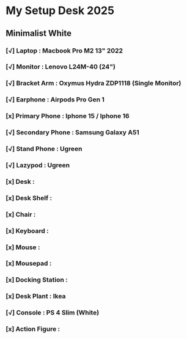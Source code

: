 # My Setup Desk 2025

## Minimalist White

### [√]  Laptop : Macbook Pro M2 13" 2022
### [√]  Monitor : Lenovo L24M-40 (24")
### [√]  Bracket Arm : Oxymus Hydra ZDP1118 (Single Monitor)
### [√]  Earphone : Airpods Pro Gen 1
### [x]  Primary Phone : Iphone 15 / Iphone 16
### [√]  Secondary Phone : Samsung Galaxy A51
### [√]  Stand Phone : Ugreen
### [√]  Lazypod : Ugreen
### [x]  Desk : 
### [x]  Desk Shelf : 
### [x]  Chair : 
### [x]  Keyboard : 
### [x]  Mouse : 
### [x]  Mousepad : 
### [x]  Docking Station : 
### [x]  Desk Plant : Ikea
### [√]  Console : PS 4 Slim (White)
### [x]  Action Figure :
